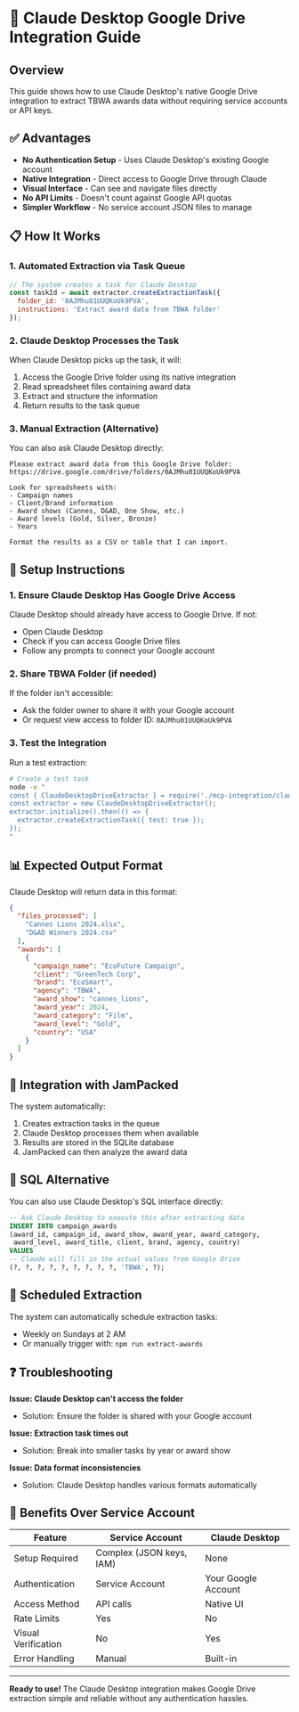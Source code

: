 # 🚀 Claude Desktop Google Drive Integration Guide

## Overview

This guide shows how to use Claude Desktop's native Google Drive integration to extract TBWA awards data without requiring service accounts or API keys.

## ✅ Advantages

- **No Authentication Setup** - Uses Claude Desktop's existing Google account
- **Native Integration** - Direct access to Google Drive through Claude
- **Visual Interface** - Can see and navigate files directly
- **No API Limits** - Doesn't count against Google API quotas
- **Simpler Workflow** - No service account JSON files to manage

## 📋 How It Works

### 1. **Automated Extraction via Task Queue**

```javascript
// The system creates a task for Claude Desktop
const taskId = await extractor.createExtractionTask({
  folder_id: '0AJMhu01UUQKoUk9PVA',
  instructions: 'Extract award data from TBWA folder'
});
```

### 2. **Claude Desktop Processes the Task**

When Claude Desktop picks up the task, it will:
1. Access the Google Drive folder using its native integration
2. Read spreadsheet files containing award data
3. Extract and structure the information
4. Return results to the task queue

### 3. **Manual Extraction (Alternative)**

You can also ask Claude Desktop directly:

```
Please extract award data from this Google Drive folder:
https://drive.google.com/drive/folders/0AJMhu01UUQKoUk9PVA

Look for spreadsheets with:
- Campaign names
- Client/Brand information  
- Award shows (Cannes, D&AD, One Show, etc.)
- Award levels (Gold, Silver, Bronze)
- Years

Format the results as a CSV or table that I can import.
```

## 🔧 Setup Instructions

### 1. **Ensure Claude Desktop Has Google Drive Access**

Claude Desktop should already have access to Google Drive. If not:
- Open Claude Desktop
- Check if you can access Google Drive files
- Follow any prompts to connect your Google account

### 2. **Share TBWA Folder (if needed)**

If the folder isn't accessible:
- Ask the folder owner to share it with your Google account
- Or request view access to folder ID: `0AJMhu01UUQKoUk9PVA`

### 3. **Test the Integration**

Run a test extraction:
```bash
# Create a test task
node -e "
const { ClaudeDesktopDriveExtractor } = require('./mcp-integration/claude-desktop-drive-extractor');
const extractor = new ClaudeDesktopDriveExtractor();
extractor.initialize().then(() => {
  extractor.createExtractionTask({ test: true });
});
"
```

## 📊 Expected Output Format

Claude Desktop will return data in this format:

```json
{
  "files_processed": [
    "Cannes Lions 2024.xlsx",
    "D&AD Winners 2024.csv"
  ],
  "awards": [
    {
      "campaign_name": "EcoFuture Campaign",
      "client": "GreenTech Corp",
      "brand": "EcoSmart",
      "agency": "TBWA",
      "award_show": "cannes_lions",
      "award_year": 2024,
      "award_category": "Film",
      "award_level": "Gold",
      "country": "USA"
    }
  ]
}
```

## 🤖 Integration with JamPacked

The system automatically:
1. Creates extraction tasks in the queue
2. Claude Desktop processes them when available
3. Results are stored in the SQLite database
4. JamPacked can then analyze the award data

## 📝 SQL Alternative

You can also use Claude Desktop's SQL interface directly:

```sql
-- Ask Claude Desktop to execute this after extracting data
INSERT INTO campaign_awards 
(award_id, campaign_id, award_show, award_year, award_category, 
 award_level, award_title, client, brand, agency, country)
VALUES 
-- Claude will fill in the actual values from Google Drive
(?, ?, ?, ?, ?, ?, ?, ?, ?, 'TBWA', ?);
```

## 🔄 Scheduled Extraction

The system can automatically schedule extraction tasks:
- Weekly on Sundays at 2 AM
- Or manually trigger with: `npm run extract-awards`

## ❓ Troubleshooting

**Issue: Claude Desktop can't access the folder**
- Solution: Ensure the folder is shared with your Google account

**Issue: Extraction task times out**
- Solution: Break into smaller tasks by year or award show

**Issue: Data format inconsistencies**
- Solution: Claude Desktop handles various formats automatically

## 🎯 Benefits Over Service Account

| Feature | Service Account | Claude Desktop |
|---------|----------------|----------------|
| Setup Required | Complex (JSON keys, IAM) | None |
| Authentication | Service Account | Your Google Account |
| Access Method | API calls | Native UI |
| Rate Limits | Yes | No |
| Visual Verification | No | Yes |
| Error Handling | Manual | Built-in |

---

**Ready to use!** The Claude Desktop integration makes Google Drive extraction simple and reliable without any authentication hassles.